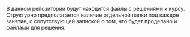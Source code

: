 В данном репозитории будут находится файлы с решениями к курсу.
Структурно предполагается наличие отдельной папки под каждое занятие, с сопутствующей запиской о том, что будет проделано и файлами для решения. 